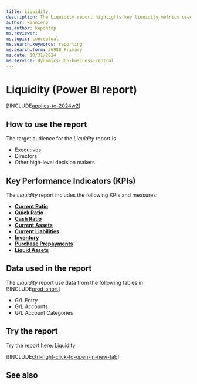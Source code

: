 ```yaml
---
title: Liquidity
description: The Liquidity report highlights key liquidity metrics used to analyze an organization's ability to meet short-term financial obligations.
author: kennienp
ms.author: kepontop
ms.reviewer:
ms.topic: conceptual
ms.search.keywords: reporting
ms.search.form: 36988_Primary
ms.date: 10/31/2024
ms.service: dynamics-365-business-central
---
```


# Liquidity (Power BI report)

[!INCLUDE[applies-to-2024w2](includes/applies-to-2024w2.md)]


## How to use the report

The target audience for the *Liquidity* report is
- Executives
- Directors
- Other high-level decision makers

## Key Performance Indicators (KPIs)

The *Liquidity* report includes the following KPIs and measures: 

- [**Current Ratio**](####)
- [**Quick Ratio**](####)
- [**Cash Ratio**](####)
- [**Current Assets**](####)
- [**Current Liabilities**](####)
- [**Inventory**](####)
- [**Purchase Prepayments**](####)
- [**Liquid Assets**](####)


## Data used in the report

The *Liquidity* report use data from the following tables in [!INCLUDE[prod_short](includes/prod_short.md)]

- G/L Entry
- G/L Accounts
- G/L Account Categories

## Try the report

Try the report here: [Liquidity](https://businesscentral.dynamics.com?page=36988)

[!INCLUDE[ctrl-right-click-to-open-in-new-tab](includes/ctrl-right-click-to-open-in-new-tab.md)]

## See also